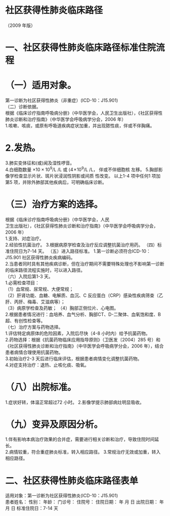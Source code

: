 # 社区获得性肺炎临床路径  
（2009 年版）  
# 一、社区获得性肺炎临床路径标准住院流程  
# （一）适用对象。  
第一诊断为社区获得性肺炎（非重症）(ICD-10：J15.901)  
（二）诊断依据。  
根据《临床诊疗指南呼吸病分册》（中华医学会，人民卫生出版社），《社区获得性肺炎诊断和治疗指南》（中华医学会呼吸病学分会，2006 年）  
1.咳嗽、咳痰，或原有呼吸道疾病症状加重，并出现脓性痰，伴或不伴胸痛。  
# 2.发热。  
3.肺实变体征和(或)闻及湿性啰音。  
4.白细胞数量 ${\displaystyle\times10\times10^{9}/\mathrm{L}}$ /L 或 ${\langle4\!\times\!10^{9}/\mathrm{L}}$ /L， 伴或不伴细胞核 左移。 5.胸部影像学检查显示片状、斑片状浸润性阴影或间质 性改变。 以上1-4 项中任何1 项加第5 项，并除外肺部其他疾病后，可明确临床诊断。  
# （三）治疗方案的选择。  
根据《临床诊疗指南呼吸病分册》（中华医学会，人民  
卫生出版社），《社区获得性肺炎诊断和治疗指南》（中华医学会呼吸病学分会，2006 年）  
1.支持、对症治疗。  
2.经验性抗菌治疗。 3.根据病原学检查及治疗反应调整抗菌治疗用药。 （四）标准住院日为7-14 天。 （五）进入路径标准。 1.第一诊断必须符合ICD-10：J15.901 社区获得性肺炎疾病编码。  
2.当患者同时具有其他疾病诊断，但在治疗期间不需要特殊处理也不影响第一诊断的临床路径流程实施时，可以进入路径。  
（六）入院后第1-3 天。  
1.必需检查项目：  
（1）血常规、尿常规、大便常规；  
（2）肝肾功能、血糖、电解质、血沉、C 反应蛋白（CRP）感染性疾病筛查（乙肝、丙肝、梅毒、艾滋病等）；  
（3）病原学检查及药敏； （4）胸部正侧位片、心电图。  
2.根据患者情况进行：血培养、血气分析、胸部CT、D-二聚体、血氧饱和度、B 超、有创性检查等。  
（七）治疗方案与药物选择。  
1.评估特定病原体的危险因素，入院后尽快（4-8 小时内）给予抗菌药物。  
2.药物选择：根据《抗菌药物临床应用指导原则》（卫医发〔2004〕285 号）和《社区获得性肺炎诊断和治疗指南》（中华医学会呼吸病学分会，2006 年），结合患者病情合理使用抗菌药物。  
3.初始治疗2-3 天后进行临床评估，根据患者病情变化调整抗菌药物。  
4.对症支持治疗：退热、止咳化痰、吸氧。  
# （八）出院标准。  
1.症状好转，体温正常超过72 小时。 2.影像学提示肺部病灶明显吸收。  
# （九）变异及原因分析。  
1.伴有影响本病治疗效果的合并症，需要进行相关诊断和治疗，导致住院时间延长。  
2.病情较重，符合重症肺炎标准，转入相应路径。 3.常规治疗无效或加重，转入相应路径。  
# 二、社区获得性肺炎临床路径表单  
适用对象：第一诊断为社区获得性肺炎(ICD-10：J15.901)  
患者姓名：           性别：    年龄：    门诊号：       住院号：       住院日期：   年  月  日 出院日期：   年  月   日  标准住院日：7-14 天  
